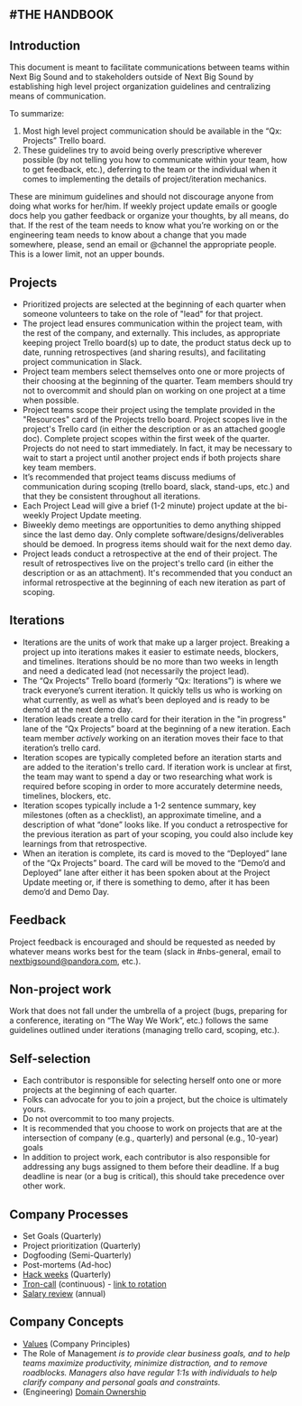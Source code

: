 #THE HANDBOOK
----
## Introduction

This document is meant to facilitate communications between teams within Next Big Sound and to stakeholders outside of Next Big Sound by establishing high level project organization guidelines and centralizing means of communication.

To summarize:
1. Most high level project communication should be available in the “Qx: Projects” Trello board. 
2. These guidelines try to avoid being overly prescriptive wherever possible (by not telling you how to communicate within your team, how to get feedback, etc.), deferring to the team or the individual when it comes to implementing the details of project/iteration mechanics.

These are minimum guidelines and should not discourage anyone from doing what works for her/him. If weekly project update emails or google docs help you gather feedback or organize your thoughts, by all means, do that. If the rest of the team needs to know what you’re working on or the engineering team needs to know about a change that you made somewhere, please, send an email or @channel the appropriate people. This is a lower limit, not an upper bounds.

## Projects
+ Prioritized projects are selected at the beginning of each quarter when someone volunteers to take on the role of "lead" for that project.
+ The project lead ensures communication within the project team, with the rest of the company, and externally. This includes, as appropriate keeping project Trello board(s) up to date, the product status deck up to date, running retrospectives (and sharing results), and facilitating project communication in Slack. 
+ Project team members select themselves onto one or more projects of their choosing at the beginning of the quarter. Team members should try not to overcommit and should plan on working on one project at a time when possible.
+ Project teams scope their project using the template provided in the "Resources" card of the Projects trello board. Project scopes live in the project's Trello card (in either the description or as an attached google doc). Complete project scopes within the first week of the quarter. Projects do not need to start immediately. In fact, it may be necessary to wait to start a project until another project ends if both projects share key team members.
+ It’s recommended that project teams discuss mediums of communication during scoping (trello board, slack, stand-ups, etc.) and that they be consistent throughout all iterations.
+ Each Project Lead will give a brief (1-2 minute) project update at the bi-weekly Project Update meeting.
+ Biweekly demo meetings are opportunities to demo anything shipped since the last demo day. Only complete software/designs/deliverables should be demoed. In progress items should wait for the next demo day. 
+ Project leads conduct a retrospective at the end of their project. The result of retrospectives live on the project's trello card (in either the description or as an attachment). It's recommended that you conduct an informal retrospective at the beginning of each new iteration as part of scoping. 

## Iterations
+ Iterations are the units of work that make up a larger project. Breaking a project up into iterations makes it easier to estimate needs, blockers, and timelines. Iterations should be no more than two weeks in length and need a dedicated lead (not necessarily the project lead).
+ The “Qx Projects” Trello board (formerly “Qx: Iterations”) is where we track everyone’s current iteration. It quickly tells us who is working on what currently, as well as what’s been deployed and is ready to be demo’d at the next demo day.
+ Iteration leads create a trello card for their iteration in the "in progress" lane of the “Qx Projects” board at the beginning of a new iteration. Each team member *actively* working on an iteration moves their face to that iteration’s trello card. 
+ Iteration scopes are typically completed before an iteration starts and are added to the iteration's trello card. If iteration work is unclear at first, the team may want to spend a day or two researching what work is required before scoping in order to more accurately determine needs, timelines, blockers, etc.
+ Iteration scopes typically include a 1-2 sentence summary, key milestones (often as a checklist), an approximate timeline, and a description of what “done” looks like. If you conduct a retrospective for the previous iteration as part of your scoping, you could also include key learnings from that retrospective.
+ When an iteration is complete, its card is moved to the “Deployed” lane of the “Qx Projects” board. The card will be moved to the “Demo’d and Deployed” lane after either it has been spoken about at the Project Update meeting or, if there is something to demo, after it has been demo’d and Demo Day.

## Feedback
Project feedback is encouraged and should be requested as needed by whatever means works best for the team (slack in #nbs-general, email to nextbigsound@pandora.com, etc.).

## Non-project work
Work that does not fall under the umbrella of a project (bugs, preparing for a conference, iterating on “The Way We Work”, etc.) follows the same guidelines outlined under iterations (managing trello card, scoping, etc.).

## Self-selection
+ Each contributor is responsible for selecting herself onto one or more projects at the beginning of each quarter.
+ Folks can advocate for you to join a project, but the choice is ultimately yours.
+ Do not overcommit to too many projects.
+ It is recommended that you choose to work on projects that are at the intersection of company (e.g., quarterly) and personal (e.g., 10-year) goals
+ In addition to project work, each contributor is also responsible for addressing any bugs assigned to them before their deadline. If a bug deadline is near (or a bug is critical), this should take precedence over other work.



## Company Processes
+ Set Goals (Quarterly)
+ Project prioritization (Quarterly)
+ Dogfooding (Semi-Quarterly)
+ Post-mortems (Ad-hoc)
+ [Hack weeks](https://github.com/nextbigsoundinc/The-Way-We-Work/blob/master/hack%20weeks.md) (Quarterly)
+ [Tron-call](https://nextbigsound.atlassian.net/wiki/pages/viewpage.action?pageId=1114152) (continuous) - [link to rotation](https://docs.google.com/a/thenextbigsound.com/spreadsheet/ccc?key=0AuJCP1o_e4dqdHgtdGxYYm40ZzVOWk9uRHNUMElBUXc#gid=2)
+ [Salary review](https://docs.google.com/a/thenextbigsound.com/document/d/1l_HdDr5RkS0v5QRi7aVokLoiFQIkhsAxPRvw1syx74Q/edit#) (annual)


## Company Concepts
+ [Values](https://github.com/mindweather/The-Way-We-Work/blob/master/principles.md) (Company Principles)
+ The Role of Management _is to provide clear business goals, and to help teams maximize productivity, minimize distraction, and to remove roadblocks. Managers also have regular 1:1s with individuals to help clarify company and personal goals and constraints._
+ (Engineering) [Domain Ownership](https://docs.google.com/a/thenextbigsound.com/spreadsheets/d/1r08Y_Uri3PA_3bvGTsKSnsvF0Z7p-eG01mCIYIu5DeU/edit#gid=1741756551)





